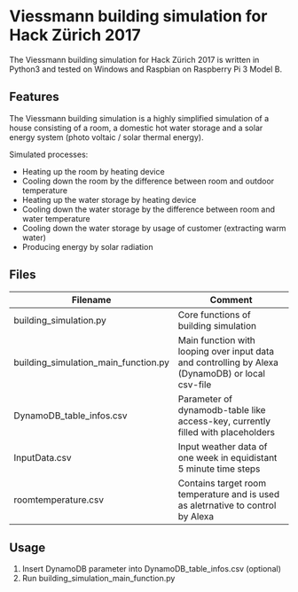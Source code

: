 # Viessmann building simulation for Hack Zürich 2017
The Viessmann building simulation for Hack Zürich 2017 is written in Python3 and tested on Windows and Raspbian on Raspberry Pi 3 Model B.

## Features
The Viessmann building simulation is a highly simplified simulation of a house consisting of a room, a domestic hot water storage and a solar energy system (photo voltaic / solar thermal energy).

Simulated processes:
* Heating up the room by heating device
* Cooling down the room by the difference between room and outdoor temperature
* Heating up the water storage by heating device
* Cooling down the water storage by the difference between room and water temperature
* Cooling down the water storage by usage of customer (extracting warm water)
* Producing energy by solar radiation

## Files
| Filename | Comment |
| -------- | ------- |
| building_simulation.py | Core functions of building simulation |
| building_simulation_main_function.py | Main function with looping over input data and controlling by Alexa (DynamoDB) or local csv-file |
| DynamoDB_table_infos.csv | Parameter of dynamodb-table like access-key, currently filled with placeholders |
| InputData.csv | Input weather data of one week in equidistant 5 minute time steps |
| roomtemperature.csv | Contains target room temperature and is used as aletrnative to control by Alexa |

## Usage
1. Insert DynamoDB parameter into DynamoDB_table_infos.csv (optional)
2. Run building_simulation_main_function.py
